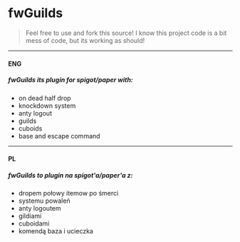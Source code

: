 # fwGuilds
> Feel free to use and fork this source! I know this project code is a bit mess of code, but its working as should! 
---
#### ENG
##### fwGuilds its plugin for spigot/paper with:
- on dead half drop
- knockdown system
- anty logout 
- guilds 
- cuboids
- base and escape command
---
#### PL
##### fwGuilds to plugin na spigot'a/paper'a z:
- dropem połowy itemow po śmerci
- systemu powaleń
- anty logoutem 
- gildiami
- cuboidami
- komendą baza i ucieczka
